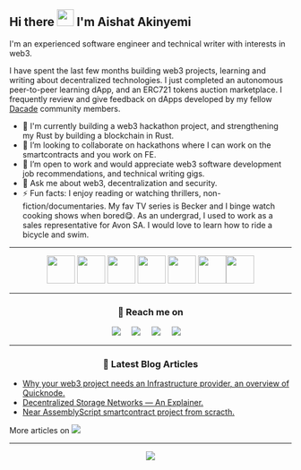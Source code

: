 ## Hi there <img src="https://raw.githubusercontent.com/MartinHeinz/MartinHeinz/master/wave.gif" width="30px" height="30px"> I'm Aishat Akinyemi

I'm an experienced software engineer and technical writer with interests in web3.  

I have spent the last few months building web3 projects, learning and writing about decentralized technologies. I just completed an autonomous peer-to-peer learning dApp, and an ERC721 tokens auction marketplace. I frequently review and give feedback on dApps developed by my fellow [Dacade](https://dacade.org/) community members. 

- 🌱 I'm currently building a web3 hackathon project, and strengthening my Rust by building a blockchain in Rust. 
- 👯 I’m looking to collaborate on hackathons where I can work on the smartcontracts and you work on FE. 
- 🤔 I’m open to work and would appreciate web3 software development job recommendations, and technical writing gigs. 
- 💬 Ask me about web3, decentralization and security.
- ⚡ Fun facts: I enjoy reading or watching thrillers, non-fiction/documentaries. My fav TV series is Becker and I binge watch  cooking shows  when bored😋. 
  As an undergrad, I used to work as a sales representative for Avon SA. I would love to learn how to ride a bicycle and swim. 
----
<p align="center">
<img src="https://cdn.jsdelivr.net/gh/devicons/devicon/icons/typescript/typescript-original.svg"  height="50" width="50"/>  <img src="https://cdn.jsdelivr.net/gh/devicons/devicon/icons/csharp/csharp-original.svg" height="50" width="50"/> <img src="https://cdn.jsdelivr.net/gh/devicons/devicon/icons/rust/rust-plain.svg" height="50" width="50"/> <img src="https://cdn.jsdelivr.net/gh/devicons/devicon/icons/solidity/solidity-original.svg" height="50" width="50"/>   <img src="https://cdn.jsdelivr.net/gh/devicons/devicon/icons/angularjs/angularjs-original.svg" height="50" width="50"/> <img src="https://cdn.jsdelivr.net/gh/devicons/devicon/icons/github/github-original.svg" height="50" width="50"/><img src="https://cdn.jsdelivr.net/gh/devicons/devicon/icons/javascript/javascript-original.svg" height="50" width="50"/>
</p>
<hr/>
<h3  align="center">📧 Reach me on</h3>
<p align="center">
  <a target="_blank"href="https://www.linkedin.com/in/aishatakinyemi/"><img src="https://img.shields.io/badge/linkedin-%230077B5.svg?&logo=linkedin&logoColor=white" /></a>&nbsp;&nbsp;&nbsp;&nbsp;
  <a target="_blank"href=https://twitter.com/BlockishDev><img src="https://img.shields.io/badge/twitter-%231DA1F2.svg?&logo=twitter&logoColor=white" /></a>&nbsp;&nbsp;&nbsp;&nbsp;
  <a href="mailto:aishatadenike01@gmail.com?subject=Hi%20Aishat,%20%20From%20Github"><img src="https://img.shields.io/badge/gmail-%23D14836.svg?&logo=gmail&logoColor=white" /></a>&nbsp;&nbsp;&nbsp;&nbsp;
  <a target="_blank" href="https://aishatakinyemi.com"><img src="https://img.shields.io/badge/BlockishDev-blue" /></a>&nbsp;&nbsp;&nbsp;&nbsp;
</p>
     
---         

<h3 align="center">💬 Latest Blog Articles</h3>

<!-- BLOG-POST-LIST:START -->
- [Why your web3 project needs an Infrastructure provider, an overview of Quicknode.](https://aishatakinyemi.com/why-your-web3-project-needs-an-infrastructure-provider-an-overview-of-quicknode)
- [Decentralized Storage Networks — An Explainer.](https://aishatakinyemi.com/decentralized-storage-networks-an-explainer)
- [Near AssemblyScript smartcontract project from scracth.](https://aishatakinyemi.com/how-to-create-near-assemblyscript-smart-contract-project)

<!-- BLOG-POST-LIST:END -->
More articles on <a target="_blank" href="https://aishatakinyemi.com"><img src="https://img.shields.io/badge/BlockishDev-aishatakinyemi.com-blue?style=plastic" /></a>

---
<p align="center">
  <a href="https://github.com/anuraghazra/github-readme-stats" target="_blank">
    <img src="https://github-readme-stats.vercel.app/api?username=aishat-akinyemi&theme=radical&count_private=true&show_icons=true">
  </a>
</p>


